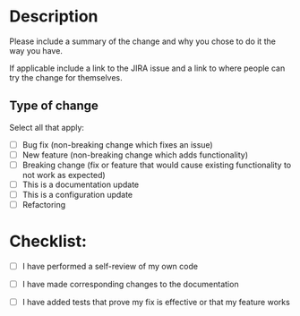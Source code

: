 # Description

Please include a summary of the change and why you chose to do it the way you have.

If applicable include a link to the JIRA issue and a link to where people can try the change for themselves.

## Type of change

Select all that apply:
- [ ] Bug fix (non-breaking change which fixes an issue)
- [ ] New feature (non-breaking change which adds functionality)
- [ ] Breaking change (fix or feature that would cause existing functionality to not work as expected)
- [ ] This is a documentation update
- [ ] This is a configuration update
- [ ] Refactoring

# Checklist:

- [ ] I have performed a self-review of my own code
- [ ] I have made corresponding changes to the documentation
- [ ] I have added tests that prove my fix is effective or that my feature works

